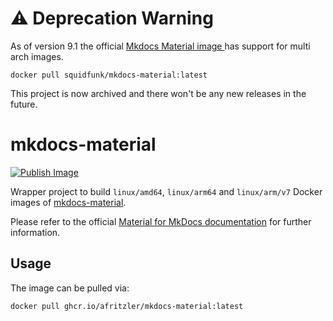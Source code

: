 # ⚠️ Deprecation Warning

As of version 9.1 the official [Mkdocs Material image ](https://hub.docker.com/r/squidfunk/mkdocs-material) has support for multi arch images.

```
docker pull squidfunk/mkdocs-material:latest
```

This project is now archived and there won't be any new releases in the future.

# mkdocs-material

[![Publish Image](https://github.com/afritzler/mkdocs-material/actions/workflows/publish-docker.yml/badge.svg)](https://github.com/afritzler/mkdocs-material/actions/workflows/publish-docker.yml)

Wrapper project to build `linux/amd64`, `linux/arm64` and `linux/arm/v7` Docker images of [mkdocs-material](https://github.com/squidfunk/mkdocs-material).

Please refer to the official [Material for MkDocs documentation](https://squidfunk.github.io/mkdocs-material/getting-started/?h=arm64#with-docker) for further information.

## Usage

The image can be pulled via:

```bash
docker pull ghcr.io/afritzler/mkdocs-material:latest
```
